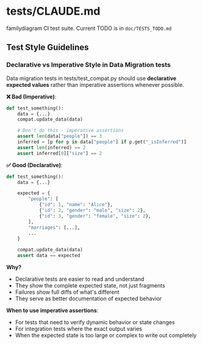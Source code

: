 # tests/CLAUDE.md

familydiagram CI test suite. Current TODO is in `doc/TESTS_TODO.md`

## Test Style Guidelines

### Declarative vs Imperative Style in Data Migration tests

Data migration tests in tests/test_compat.py should use **declarative expected
values** rather than imperative assertions whenever possible.

**❌ Bad (Imperative)**:
```python
def test_something():
    data = {...}
    compat.update_data(data)

    # Don't do this - imperative assertions
    assert len(data["people"]) == 3
    inferred = [p for p in data["people"] if p.get("_isInferred")]
    assert len(inferred) == 2
    assert inferred[0]["size"] == 2
```

**✅ Good (Declarative)**:
```python
def test_something():
    data = {...}

    expected = {
        "people": [
            {"id": 1, "name": "Alice"},
            {"id": 2, "gender": "male", "size": 2},
            {"id": 3, "gender": "female", "size": 2},
        ],
        "marriages": [...],
        ...
    }

    compat.update_data(data)
    assert data == expected
```

**Why?**
- Declarative tests are easier to read and understand
- They show the complete expected state, not just fragments
- Failures show full diffs of what's different
- They serve as better documentation of expected behavior

**When to use imperative assertions**:
- For tests that need to verify dynamic behavior or state changes
- For integration tests where the exact output varies
- When the expected state is too large or complex to write out completely

